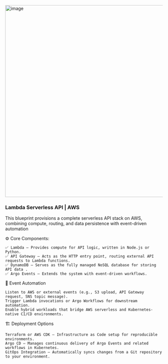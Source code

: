 <img width="1400" height="615" alt="image" src="https://github.com/user-attachments/assets/45fefeef-5325-4539-89ae-3cc375bceed5" />


###  Lambda Serverless API | AWS
This blueprint provisions a complete serverless API stack on AWS, combining compute, routing, and data persistence with event-driven automation

⚙️ Core Components:
```
✅ Lambda – Provides compute for API logic, written in Node.js or Python.
✅ API Gateway – Acts as the HTTP entry point, routing external API requests to Lambda functions.
✅ DynamoDB – Serves as the fully managed NoSQL database for storing API data .
✅ Argo Events – Extends the system with event-driven workflows.
```

🔁 Event Automation
```
Listen to AWS or external events (e.g., S3 upload, API Gateway request, SNS topic message).
Trigger Lambda invocations or Argo Workflows for downstream automation.
Enable hybrid workloads that bridge AWS serverless and Kubernetes-native CI/CD environments.
```

🏗️ Deployment Options
```
Terraform or AWS CDK – Infrastructure as Code setup for reproducible environments.
Argo CD – Manages continuous delivery of Argo Events and related workflows in Kubernetes.
GitOps Integration – Automatically syncs changes from a Git repository to your environment.
```
